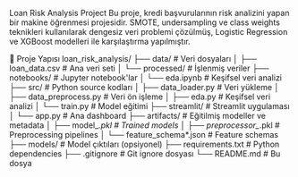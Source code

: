 Loan Risk Analysis Project
Bu proje, kredi başvurularının risk analizini yapan bir makine öğrenmesi projesidir. SMOTE, undersampling ve class weights teknikleri kullanılarak dengesiz veri problemi çözülmüş, Logistic Regression ve XGBoost modelleri ile karşılaştırma yapılmıştır.

📁 Proje Yapısı
loan_risk_analysis/
├── data/                    # Veri dosyaları
│   ├── loan_data.csv       # Ana veri seti
│   └── processed/          # İşlenmiş veriler
├── notebooks/               # Jupyter notebook'lar
│   └── eda.ipynb        # Keşifsel veri analizi
├── src/                     # Python source kodları
│   ├── data_loader.py      # Veri yükleme
│   ├── data_preprocess.py    # Veri ön işleme
│   ├── eda.py              # Keşifsel veri analizi
│   └── train.py            # Model eğitimi
├── streamlit/          # Streamlit uygulaması
│   └── app.py              # Ana dashboard
├── artifacts/              # Eğitilmiş modeller ve metadata
│   ├── model_*.pkl         # Trained models
│   ├── preprocessor_*.pkl  # Preprocessing pipelines
│   └── feature_schema*.json # Feature schemas
├── models/                 # Model çıktıları (opsiyonel)
├── requirements.txt        # Python dependencies
├── .gitignore             # Git ignore dosyası
└── README.md              # Bu dosya
